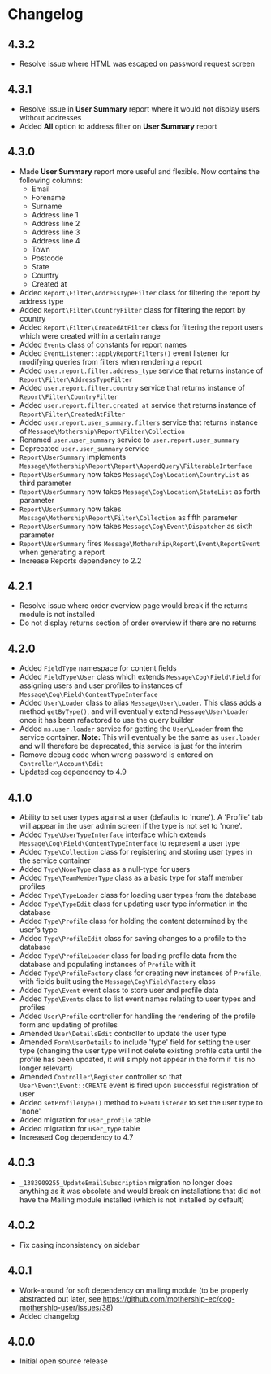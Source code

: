 # Changelog

## 4.3.2

- Resolve issue where HTML was escaped on password request screen

## 4.3.1

- Resolve issue in **User Summary** report where it would not display users without addresses
- Added **All** option to address filter on **User Summary** report

## 4.3.0

- Made **User Summary** report more useful and flexible. Now contains the following columns:
    - Email
    - Forename
    - Surname
    - Address line 1
    - Address line 2
    - Address line 3
    - Address line 4
    - Town
    - Postcode
    - State
    - Country
    - Created at
- Added `Report\Filter\AddressTypeFilter` class for filtering the report by address type
- Added `Report\Filter\CountryFilter` class for filtering the report by country
- Added `Report\Filter\CreatedAtFilter` class for filtering the report users which were created within a certain range
- Added `Events` class of constants for report names
- Added `EventListener::applyReportFilters()` event listener for modifying queries from filters when rendering a report
- Added `user.report.filter.address_type` service that returns instance of `Report\Filter\AddressTypeFilter`
- Added `user.report.filter.country` service that returns instance of `Report\Filter\CountryFilter`
- Added `user.report.filter.created_at` service that returns instance of `Report\Filter\CreatedAtFilter`
- Added `user.report.user_summary.filters` service that returns instance of `Message\Mothership\Report\Filter\Collection`
- Renamed `user.user_summary` service to `user.report.user_summary`
- Deprecated `user.user_summary` service
- `Report\UserSummary` implements `Message\Mothership\Report\Report\AppendQuery\FilterableInterface`
- `Report\UserSummary` now takes `Message\Cog\Location\CountryList` as third parameter
- `Report\UserSummary` now takes `Message\Cog\Location\StateList` as forth parameter
- `Report\UserSummary` now takes `Message\Mothership\Report\Filter\Collection` as fifth parameter
- `Report\UserSummary` now takes `Message\Cog\Event\Dispatcher` as sixth parameter
- `Report\UserSummary` fires `Message\Mothership\Report\Event\ReportEvent` when generating a report
- Increase Reports dependency to 2.2

## 4.2.1

- Resolve issue where order overview page would break if the returns module is not installed
- Do not display returns section of order overview if there are no returns

## 4.2.0

- Added `FieldType` namespace for content fields
- Added `FieldType\User` class which extends `Message\Cog\Field\Field` for assigning users and user profiles to instances of `Message\Cog\Field\ContentTypeInterface`
- Added `User\Loader` class to alias `Message\User\Loader`. This class adds a method `getByType()`, and will eventually extend `Message\User\Loader` once it has been refactored to use the query builder
- Added `ms.user.loader` service for getting the `User\Loader` from the service container. **Note:** This will eventually be the same as `user.loader` and will therefore be deprecated, this service is just for the interim
- Remove debug code when wrong password is entered on `Controller\Account\Edit`
- Updated `cog` dependency to 4.9

## 4.1.0

- Ability to set user types against a user (defaults to 'none'). A 'Profile' tab will appear in the user admin screen if the type is not set to 'none'.
- Added `Type\UserTypeInterface` interface which extends `Message\Cog\Field\ContentTypeInterface` to represent a user type
- Added `Type\Collection` class for registering and storing user types in the service container
- Added `Type\NoneType` class as a null-type for users
- Added `Type\TeamMemberType` class as a basic type for staff member profiles
- Added `Type\TypeLoader` class for loading user types from the database
- Added `Type\TypeEdit` class for updating user type information in the database
- Added `Type\Profile` class for holding the content determined by the user's type
- Added `Type\ProfileEdit` class for saving changes to a profile to the database
- Added `Type\ProfileLoader` class for loading profile data from the database and populating instances of `Profile` with it
- Added `Type\ProfileFactory` class for creating new instances of `Profile`, with fields built using the `Message\Cog\Field\Factory` class
- Added `Type\Event` event class to store user and profile data
- Added `Type\Events` class to list event names relating to user types and profiles
- Added `User\Profile` controller for handling the rendering of the profile form and updating of profiles
- Amended `User\DetailsEdit` controller to update the user type
- Amended `Form\UserDetails` to include 'type' field for setting the user type (changing the user type will not delete existing profile data until the profile has been updated, it will simply not appear in the form if it is no longer relevant)
- Amended `Controller\Register` controller so that `User\Event\Event::CREATE` event is fired upon successful registration of user
- Added `setProfileType()` method to `EventListener` to set the user type to 'none'
- Added migration for `user_profile` table
- Added migration for `user_type` table
- Increased Cog dependency to 4.7

## 4.0.3

- `_1383909255_UpdateEmailSubscription` migration no longer does anything as it was obsolete and would break on installations that did not have the Mailing module installed (which is not installed by default)

## 4.0.2

- Fix casing inconsistency on sidebar

## 4.0.1

- Work-around for soft dependency on mailing module (to be properly abstracted out later, see https://github.com/mothership-ec/cog-mothership-user/issues/38)
- Added changelog

## 4.0.0

- Initial open source release